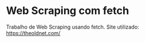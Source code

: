 # Web Scraping com fetch
Trabalho de Web Scraping usando fetch.
Site utilizado: https://theoldnet.com/
